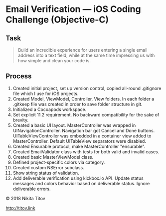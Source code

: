 # Email Verification — iOS Coding Challenge (Objective-C)

## Task

> Build an incredible experience for users entering a single email address into a text field, while at the same time impressing us with how simple and clean your code is.

## Process

1. Created initial project, set up version control, copied all-round .gitignore file which I use for iOS projects.
2. Created Model, ViewModel, Controller, View folders. In each folder a .gitkeep file was created in order to save folder structure in git.
3. Initialized a Cocoapods workspace.
4. Set explicit 11.2 requirement. No backward compatibility for the sake of brevity.
5. Created a basic UI layout. MasterController was wrapped in UINavigationController. Navigation bar got Cancel and Done buttons. UITableViewController was embedded in a container view added to MasterController. Default UITableView separators were disabled.
6. Created Ensurable protocol, make MasterController "ensurable".
7. Created EmailValidator class with tests for both valid and invalid cases.
8. Created basic MasterViewModel class.
9. Defined project-specific colors via category.
10. Created custom NSError subclass.
11. Show string status of validation.
12. Add deliverable verification using kickbox.io API. Update status messages and colors behavior based on deliverable status. Ignore deliverable errors.

© 2018 Nikita Titov

http://titov.link

